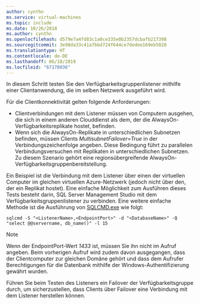 ```yaml
---
author: cynthn
ms.service: virtual-machines
ms.topic: include
ms.date: 10/26/2018
ms.author: cynthn
ms.openlocfilehash: d579e7a4fd83c1a0ce335e0b2357dcbafb217398
ms.sourcegitcommit: 3e98da33c41a7bbd724f644ce7dedee169eb5028
ms.translationtype: HT
ms.contentlocale: de-DE
ms.lasthandoff: 06/18/2019
ms.locfileid: "67178036"
---
```

In diesem Schritt testen Sie den Verfügbarkeitsgruppenlistener mithilfe einer Clientanwendung, die im selben Netzwerk ausgeführt wird.

Für die Clientkonnektivität gelten folgende Anforderungen:

* Clientverbindungen mit dem Listener müssen von Computern ausgehen, die sich in einem anderen Clouddienst als dem, der die AlwaysOn-Verfügbarkeitsreplikate hostet, befinden.
* Wenn sich die AlwaysOn-Replikate in unterschiedlichen Subnetzen befinden, müssen Clients *MultisubnetFailover=True* in der Verbindungszeichenfolge angeben. Diese Bedingung führt zu parallelen Verbindungsversuchen mit Replikaten in unterschiedlichen Subnetzen. Zu diesem Szenario gehört eine regionsübergreifende AlwaysOn-Verfügbarkeitsgruppenbereitstellung.

Ein Beispiel ist die Verbindung mit dem Listener über einen der virtuellen Computer im gleichen virtuellen Azure-Netzwerk (jedoch nicht über den, der ein Replikat hostet). Eine einfache Möglichkeit zum Ausführen dieses Tests besteht darin, SQL Server Management Studio mit dem Verfügbarkeitsgruppenlistener zu verbinden. Eine weitere einfache Methode ist die Ausführung von [SQLCMD.exe](https://technet.microsoft.com/library/ms162773.aspx) wie folgt:

    sqlcmd -S "<ListenerName>,<EndpointPort>" -d "<DatabaseName>" -Q "select @@servername, db_name()" -l 15

> [!NOTE]
> Wenn der EndpointPort-Wert *1433* ist, müssen Sie ihn nicht im Aufruf angeben. Beim vorherigen Aufruf wird zudem davon ausgegangen, dass der Clientcomputer zur gleichen Domäne gehört und dass dem Aufrufer Berechtigungen für die Datenbank mithilfe der Windows-Authentifizierung gewährt wurden.
> 
> 

Führen Sie beim Testen des Listeners ein Failover der Verfügbarkeitsgruppe durch, um sicherzustellen, dass Clients über Failover eine Verbindung mit dem Listener herstellen können.

